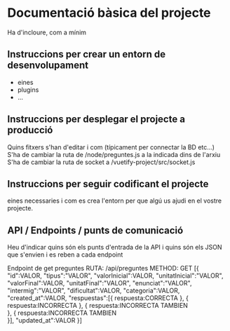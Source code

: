# Documentació bàsica del projecte
Ha d'incloure, com a mínim
## Instruccions per crear un entorn de desenvolupament
  - eines
  - plugins
  - ...

## Instruccions per desplegar el projecte a producció
Quins fitxers s'han d'editar i com (típicament per connectar la BD etc...)
S'ha de cambiar la ruta de /node/preguntes.js a la indicada dins de l'arxiu
S'ha de cambiar la ruta de socket a /vuetify-project/src/socket.js
## Instruccions per seguir codificant el projecte
eines necessaries i com es crea l'entorn per que algú us ajudi en el vostre projecte.

## API / Endpoints / punts de comunicació
Heu d'indicar quins són els punts d'entrada de la API i quins són els JSON que s'envien i es reben a cada endpoint

Endpoint de get preguntes 
RUTA: /api/preguntes METHOD: GET
[{
"id":VALOR,
"tipus":"VALOR",
"valorInicial":VALOR,
"unitatInicial":"VALOR",
"valorFinal":VALOR,
"unitatFinal":"VALOR",
"enunciat":"VALOR",
"intermig":"VALOR",
"dificultat":VALOR,
"categoria":VALOR,
"created_at":VALOR,
"respuestas":[{
respuesta:CORRECTA
},
{
respuesta:INCORRECTA
},
{
respuesta:INCORRECTA TAMBIEN  
},
{
respuesta:INCORRECTA TAMBIEN  
}],
"updated_at":VALOR
}]



